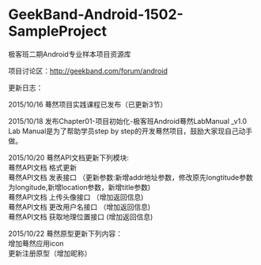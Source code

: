 # GeekBand-Android-1502-SampleProject

极客班二期Android专业样本项目资源库

项目讨论区：http://geekband.com/forum/android

更新日志：

2015/10/16 蓦然项目实践课程已发布（已更新3节）

2015/10/18 发布Chapter01-项目初始化-极客班Android蓦然LabManual _v1.0  
Lab Manual是为了帮助学员step by step的开发蓦然项目，鼓励大家现自己动手做。

2015/10/20 蓦然API文档更新下列模块:  
 蓦然API文档 格式更新  
 蓦然API文档 发表接口 （更新参数:新增addr地址参数，修改原先longtitude参数为longitude,新增location参数，新增title参数)  
 蓦然API文档 上传头像接口 （增加返回信息)  
 蓦然API文档 更改用户名接口 （增加返回信息)  
 蓦然API文档 获取地理位置接口 (增加返回信息)   
 
2015/10/22 蓦然原型更新下列内容：  
增加蓦然应用icon  
更新注册原型（增加昵称）  
